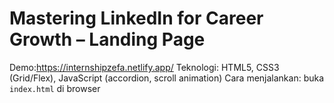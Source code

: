# Mastering LinkedIn for Career Growth – Landing Page
Demo:https://internshipzefa.netlify.app/
Teknologi: HTML5, CSS3 (Grid/Flex), JavaScript (accordion, scroll animation)
Cara menjalankan: buka `index.html` di browser
